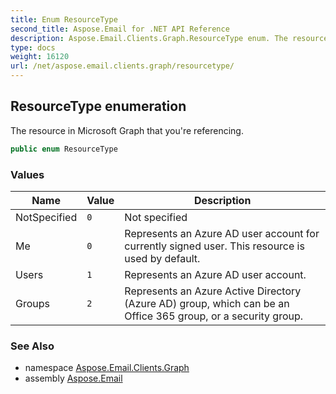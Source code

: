 ```yaml
---
title: Enum ResourceType
second_title: Aspose.Email for .NET API Reference
description: Aspose.Email.Clients.Graph.ResourceType enum. The resource in Microsoft Graph that youre referencing
type: docs
weight: 16120
url: /net/aspose.email.clients.graph/resourcetype/
---
```

## ResourceType enumeration

The resource in Microsoft Graph that you're referencing.

```csharp
public enum ResourceType
```

### Values

| Name | Value | Description |
| --- | --- | --- |
| NotSpecified | `0` | Not specified |
| Me | `0` | Represents an Azure AD user account for currently signed user. This resource is used by default. |
| Users | `1` | Represents an Azure AD user account. |
| Groups | `2` | Represents an Azure Active Directory (Azure AD) group, which can be an Office 365 group, or a security group. |

### See Also

* namespace [Aspose.Email.Clients.Graph](../../aspose.email.clients.graph/)
* assembly [Aspose.Email](../../)



